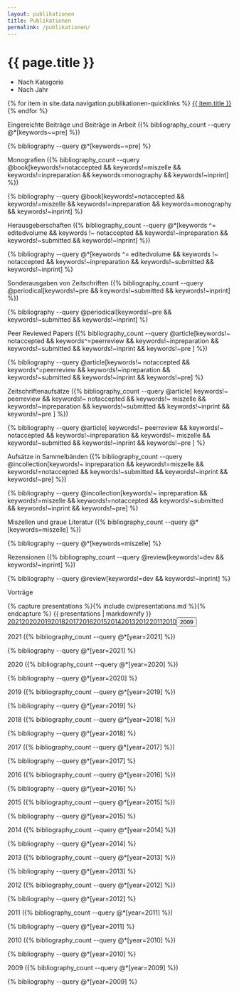 ```yaml
---
layout: publikationen
title: Publikationen
permalink: /publikationen/
---
```

<h1 class="add-sg">{{ page.title }}</h1>


<div class="tabs">
  <ul>
    <li class="tablinks" onclick="openContent(event, 'category')" id="defaultOpen"><a>Nach Kategorie</a></li>
    <li class="tablinks" onclick="openContent(event, 'year')"><a>Nach Jahr</a></li>
  </ul>
</div>


<div id="category" class="tabcontent">
<div class="buttons m-b-2">{% for item in site.data.navigation.publikationen-quicklinks %}
<a class="button is-light is-small" href="{{ item.url | relative_url }}">{{ item.title }}</a>{% endfor %}</div>
<p class="title is-5 has-text-link" id="beiträge-in-vorbereitung">Eingereichte Beiträge und Beiträge in Arbeit ({% bibliography_count --query @*[keywords~=pre] %})</p>

{% bibliography --query @*[keywords~=pre] %}

<!--<p class="title is-5 has-text-link m-t-2" id="angenommene-beiträge">Zur Publikation angenommene Beiträge und Beiträge im Druck ({% bibliography_count --query @*[keywords~=inprint] %})</p>

{% bibliography --query @*[keywords~=inprint] %}-->

<p class="title is-5 has-text-link m-t-2" id="monographien">Monografien ({% bibliography_count --query @book[keywords!=notaccepted  && keywords!=miszelle &&  keywords!=inpreparation && keywords=monography && keywords!~inprint] %})</p>

{% bibliography --query @book[keywords!=notaccepted  && keywords!=miszelle &&  keywords!=inpreparation && keywords=monography && keywords!~inprint] %}

<p class="title is-5 has-text-link m-t-2" id="herausgeberschaften">Herausgeberschaften ({% bibliography_count --query @*[keywords ^= editedvolume && keywords !~ notaccepted && keywords!~inpreparation && keywords!~submitted && keywords!~inprint] %})</p>

{% bibliography --query @*[keywords ^= editedvolume && keywords !~ notaccepted && keywords!~inpreparation && keywords!~submitted && keywords!~inprint] %}

<p class="title is-5 has-text-link m-t-2" id="sondernummern-von-zeitschriften">Sonderausgaben von Zeitschriften ({% bibliography_count --query @periodical[keywords!~pre && keywords!~submitted && keywords!~inprint] %})</p>

{% bibliography --query @periodical[keywords!~pre && keywords!~submitted && keywords!~inprint] %}

<p class="title is-5 has-text-link m-t-2" id="peer-reviewed-papers">Peer Reviewed Papers ({% bibliography_count --query @article[keywords!~ notaccepted && keywords^=peerreview && keywords!~inpreparation && keywords!~submitted && keywords!~inprint && keywords!~pre ] %})</p>

{% bibliography --query @article[keywords!~ notaccepted && keywords^=peerreview && keywords!~inpreparation && keywords!~submitted && keywords!~inprint && keywords!~pre] %}

<p class="title is-5 has-text-link m-t-2" id="zeitschriftenaufsätze">Zeitschriftenaufsätze ({% bibliography_count --query @article[ keywords!~ peerreview && keywords!~ notaccepted && keywords!~ miszelle && keywords!~inpreparation && keywords!~submitted && keywords!~inprint && keywords!~pre ] %})</p>

{% bibliography --query @article[ keywords!~ peerreview && keywords!~ notaccepted && keywords!~inpreparation && keywords!~ miszelle && keywords!~submitted && keywords!~inprint && keywords!~pre ] %}

<p class="title is-5 has-text-link m-t-2" id="aufsätze-in-sammelbänden">Aufsätze in Sammelbänden ({% bibliography_count --query @incollection[keywords!~ inpreparation && keywords!=miszelle && keywords!=notaccepted && keywords!~submitted && keywords!~inprint && keywords!~pre] %})</p>

{% bibliography --query @incollection[keywords!~ inpreparation && keywords!=miszelle && keywords!=notaccepted && keywords!~submitted && keywords!~inprint && keywords!~pre] %}

<p class="title is-5 has-text-link m-t-2" id="miszellen-und-graue-literatur">Miszellen und graue Literatur ({% bibliography_count --query @*[keywords=miszelle] %})</p>

{% bibliography --query @*[keywords=miszelle] %}

<p class="title is-5 has-text-link m-t-2" id="rezensionen">Rezensionen ({% bibliography_count --query @review[keywords!=dev && keywords!~inprint] %})</p>

{% bibliography --query @review[keywords!=dev && keywords!~inprint] %}

<p class="title is-4 has-text-link m-t-2" id="vorträge">Vorträge</p>
{% capture presentations %}{% include cv/presentations.md %}{% endcapture %}
{{ presentations | markdownify }}
</div>

<div id="year" class="tabcontent">

<div class="buttons m-b-2"><a class="button is-warning is-small" href="#2021" goto="year">2021</a><a class="button is-warning is-small" href="#2020">2020</a><a class="button is-warning is-small" href="#2019">2019</a><a class="button is-warning is-small" href="#2018">2018</a><a class="button is-warning is-small" href="#2017">2017</a><a class="button is-warning is-small" href="#2016">2016</a><a class="button is-warning is-small" href="#2015">2015</a><a class="button is-warning is-small" href="#2014">2014</a><a class="button is-warning is-small" href="#2013">2013</a><a class="button is-warning is-small" href="#2012">2012</a><a class="button is-warning is-small" href="#2011">2011</a><a class="button is-warning is-small" href="#2010">2010</a><button class="button is-warning is-small" href="2009" goto="year">2009</button></div>

<p class="title is-5 has-text-link" id="2021">2021 ({% bibliography_count --query @*[year=2021] %})</p>

{% bibliography --query @*[year=2021] %}

<p class="title is-5 has-text-link" id="2020">2020 ({% bibliography_count --query @*[year=2020] %})</p>

{% bibliography --query @*[year=2020] %}

<p class="title is-5 has-text-link" id="2019">2019 ({% bibliography_count --query @*[year=2019] %})</p>

{% bibliography --query @*[year=2019] %}

<p class="title is-5 has-text-link" id="2018">2018 ({% bibliography_count --query @*[year=2018] %})</p>

{% bibliography --query @*[year=2018] %}

<p class="title is-5 has-text-link" id="2017">2017 ({% bibliography_count --query @*[year=2017] %})</p>

{% bibliography --query @*[year=2017] %}

<p class="title is-5 has-text-link" id="2016">2016 ({% bibliography_count --query @*[year=2016] %})</p>

{% bibliography --query @*[year=2016] %}

<p class="title is-5 has-text-link" id="2015">2015 ({% bibliography_count --query @*[year=2015] %})</p>

{% bibliography --query @*[year=2015] %}

<p class="title is-5 has-text-link" id="2014">2014 ({% bibliography_count --query @*[year=2014] %})</p>

{% bibliography --query @*[year=2014] %}

<p class="title is-5 has-text-link" id="2013">2013 ({% bibliography_count --query @*[year=2013] %})</p>

{% bibliography --query @*[year=2013] %}

<p class="title is-5 has-text-link" id="2012">2012 ({% bibliography_count --query @*[year=2012] %})</p>

{% bibliography --query @*[year=2012] %}

<p class="title is-5 has-text-link" id="2011">2011 ({% bibliography_count --query @*[year=2011] %})</p>

{% bibliography --query @*[year=2011] %}

<p class="title is-5 has-text-link" id="2010">2010 ({% bibliography_count --query @*[year=2010] %})</p>

{% bibliography --query @*[year=2010] %}

<p class="title is-5 has-text-link" id="2009">2009 ({% bibliography_count --query @*[year=2009] %})</p>

{% bibliography --query @*[year=2009] %}
</div>

<script>
function openContent(evt, contentName) {
  // Declare all variables
  var i, tabcontent, tablinks;

  // Get all elements with class="tabcontent" and hide them
  tabcontent = document.getElementsByClassName("tabcontent");
  for (i = 0; i < tabcontent.length; i++) {
    tabcontent[i].style.display = "none";
  }

  // Get all elements with class="tablinks" and remove the class "active"
  tablinks = document.getElementsByClassName("tablinks");
  for (i = 0; i < tablinks.length; i++) {
    tablinks[i].className = tablinks[i].className.replace(" is-active", "");
  }

  // Show the current tab, and add an "active" class to the button that opened the tab
  document.getElementById(contentName).style.display = "block";
  evt.currentTarget.className += " is-active";
}
// Get the element with id="defaultOpen" and click on it
document.getElementById("defaultOpen").click();

function jump(h){
    var top = document.getElementById(h).offsetTop;
    window.scrollTo(0, top);
}

</script>
